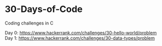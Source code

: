 # 30-Days-of-Code
Coding challenges in C 

Day 0: https://www.hackerrank.com/challenges/30-hello-world/problem
Day 1: https://www.hackerrank.com/challenges/30-data-types/problem
